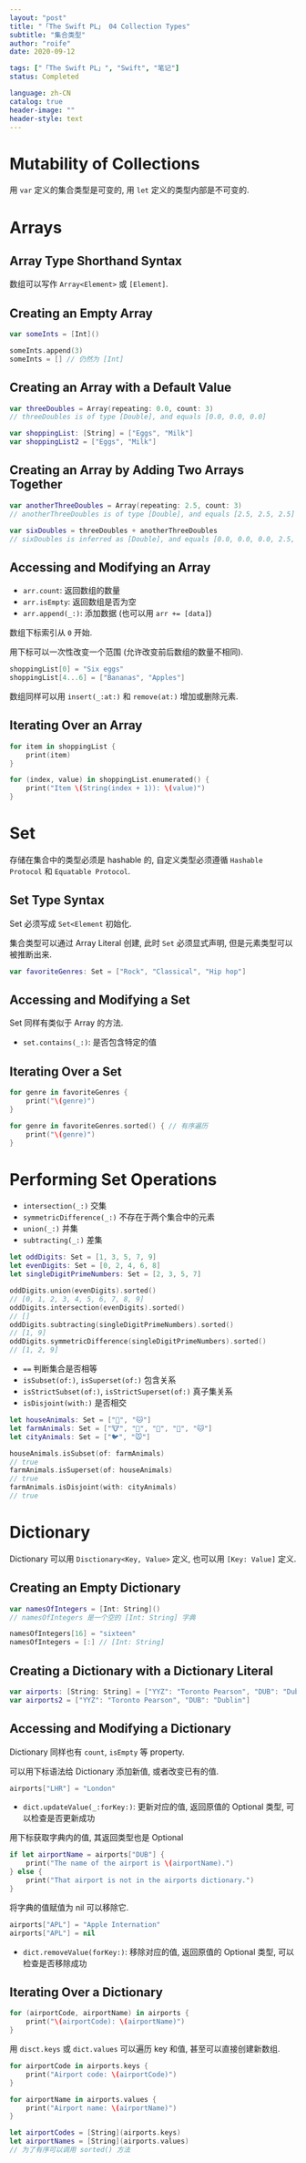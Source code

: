 ```yaml
---
layout: "post"
title: "「The Swift PL」 04 Collection Types"
subtitle: "集合类型"
author: "roife"
date: 2020-09-12

tags: ["「The Swift PL」", "Swift", "笔记"]
status: Completed

language: zh-CN
catalog: true
header-image: ""
header-style: text
---
```


# Mutability of Collections

用 `var` 定义的集合类型是可变的, 用 `let` 定义的类型内部是不可变的.

# Arrays

## Array Type Shorthand Syntax

数组可以写作 `Array<Element>` 或 `[Element]`.

## Creating an Empty Array

```swift
var someInts = [Int]()

someInts.append(3)
someInts = [] // 仍然为 [Int]
```

## Creating an Array with a Default Value

```swift
var threeDoubles = Array(repeating: 0.0, count: 3)
// threeDoubles is of type [Double], and equals [0.0, 0.0, 0.0]

var shoppingList: [String] = ["Eggs", "Milk"]
var shoppingList2 = ["Eggs", "Milk"]
```

## Creating an Array by Adding Two Arrays Together

```swift
var anotherThreeDoubles = Array(repeating: 2.5, count: 3)
// anotherThreeDoubles is of type [Double], and equals [2.5, 2.5, 2.5]

var sixDoubles = threeDoubles + anotherThreeDoubles
// sixDoubles is inferred as [Double], and equals [0.0, 0.0, 0.0, 2.5, 2.5, 2.5]
```

## Accessing and Modifying an Array

- `arr.count`: 返回数组的数量
- `arr.isEmpty`: 返回数组是否为空
- `arr.append(_:)`: 添加数据 (也可以用 `arr += [data]`)

数组下标索引从 `0` 开始.

用下标可以一次性改变一个范围 (允许改变前后数组的数量不相同).

```swift
shoppingList[0] = "Six eggs"
shoppingList[4...6] = ["Bananas", "Apples"]
```

数组同样可以用 `insert(_:at:)` 和 `remove(at:)` 增加或删除元素.

## Iterating Over an Array

```swift
for item in shoppingList {
    print(item)
}

for (index, value) in shoppingList.enumerated() {
    print("Item \(String(index + 1)): \(value)")
}
```

# Set

存储在集合中的类型必须是 hashable 的, 自定义类型必须遵循 `Hashable Protocol` 和 `Equatable Protocol`.

## Set Type Syntax

Set 必须写成 `Set<Element` 初始化.

集合类型可以通过 Array Literal 创建, 此时 `Set` 必须显式声明, 但是元素类型可以被推断出来.

```swift
var favoriteGenres: Set = ["Rock", "Classical", "Hip hop"]
```

## Accessing and Modifying a Set

Set 同样有类似于 Array 的方法.

- `set.contains(_:)`: 是否包含特定的值

## Iterating Over a Set

```swift
for genre in favoriteGenres {
    print("\(genre)")
}

for genre in favoriteGenres.sorted() { // 有序遍历
    print("\(genre)")
}
```

# Performing Set Operations

- `intersection(_:)` 交集
- `symmetricDifference(_:)` 不存在于两个集合中的元素
- `union(_:)` 并集
- `subtracting(_:)` 差集

```swift
let oddDigits: Set = [1, 3, 5, 7, 9]
let evenDigits: Set = [0, 2, 4, 6, 8]
let singleDigitPrimeNumbers: Set = [2, 3, 5, 7]

oddDigits.union(evenDigits).sorted()
// [0, 1, 2, 3, 4, 5, 6, 7, 8, 9]
oddDigits.intersection(evenDigits).sorted()
// []
oddDigits.subtracting(singleDigitPrimeNumbers).sorted()
// [1, 9]
oddDigits.symmetricDifference(singleDigitPrimeNumbers).sorted()
// [1, 2, 9]
```

- `==` 判断集合是否相等
- `isSubset(of:)`, `isSuperset(of:)` 包含关系
- `isStrictSubset(of:)`, `isStrictSuperset(of:)` 真子集关系
- `isDisjoint(with:)` 是否相交

```swift
let houseAnimals: Set = ["🐶", "🐱"]
let farmAnimals: Set = ["🐮", "🐔", "🐑", "🐶", "🐱"]
let cityAnimals: Set = ["🐦", "🐭"]

houseAnimals.isSubset(of: farmAnimals)
// true
farmAnimals.isSuperset(of: houseAnimals)
// true
farmAnimals.isDisjoint(with: cityAnimals)
// true
```

# Dictionary

Dictionary 可以用 `Disctionary<Key, Value>` 定义, 也可以用 `[Key: Value]` 定义.

## Creating an Empty Dictionary

```swift
var namesOfIntegers = [Int: String]()
// namesOfIntegers 是一个空的 [Int: String] 字典

namesOfIntegers[16] = "sixteen"
namesOfIntegers = [:] // [Int: String]
```

## Creating a Dictionary with a Dictionary Literal

```swift
var airports: [String: String] = ["YYZ": "Toronto Pearson", "DUB": "Dublin"]
var airports2 = ["YYZ": "Toronto Pearson", "DUB": "Dublin"]
```

## Accessing and Modifying a Dictionary

Dictionary 同样也有 `count`, `isEmpty` 等 property.

可以用下标语法给 Dictionary 添加新值, 或者改变已有的值.

```swift
airports["LHR"] = "London"
```

- `dict.updateValue(_:forKey:)`: 更新对应的值, 返回原值的 Optional 类型, 可以检查是否更新成功

用下标获取字典内的值, 其返回类型也是 Optional

```swift
if let airportName = airports["DUB"] {
    print("The name of the airport is \(airportName).")
} else {
    print("That airport is not in the airports dictionary.")
}
```

将字典的值赋值为 nil 可以移除它.

```swift
airports["APL"] = "Apple Internation"
airports["APL"] = nil
```

- `dict.removeValue(forKey:)`: 移除对应的值, 返回原值的 Optional 类型, 可以检查是否移除成功

## Iterating Over a Dictionary

```swift
for (airportCode, airportName) in airports {
    print("\(airportCode): \(airportName)")
}
```

用 `disct.keys` 或 `dict.values` 可以遍历 key 和值, 甚至可以直接创建新数组.

```swift
for airportCode in airports.keys {
    print("Airport code: \(airportCode)")
}

for airportName in airports.values {
    print("Airport name: \(airportName)")
}

let airportCodes = [String](airports.keys)
let airportNames = [String](airports.values)
// 为了有序可以调用 sorted() 方法
```

